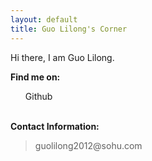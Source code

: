 ```yaml
---
layout: default
title: Guo Lilong's Corner
---
```


Hi there, I am Guo Lilong.

<p><b>Find me on:</b></p>

<ul>
<a herf="http://github.com/guolilong2012/">Github</a></li>
</ul>


<p><br /><b>Contact Information:</b></p>

<blockquote>
guolilong2012@sohu.com
</blockquote>
